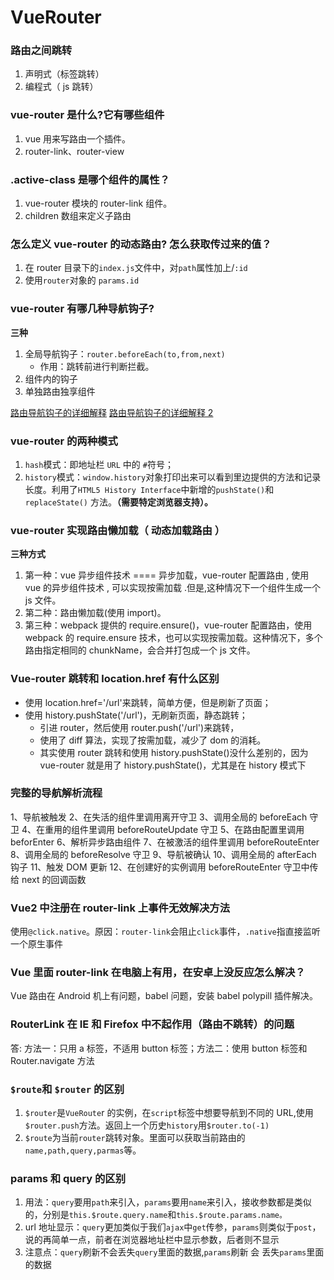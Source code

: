 # VueRouter

### 路由之间跳转

1. 声明式（标签跳转）
2. 编程式（ js 跳转）

### vue-router 是什么?它有哪些组件

1. vue 用来写路由一个插件。
2. router-link、router-view

### .active-class 是哪个组件的属性？

1. vue-router 模块的 router-link 组件。
2. children 数组来定义子路由

### 怎么定义 vue-router 的动态路由? 怎么获取传过来的值？

1. 在 router 目录下的`index.js`文件中，对`path`属性加上/`:id`
2. 使用`router`对象的 `params.id`

### vue-router 有哪几种导航钩子?

**三种**

1. 全局导航钩子：`router.beforeEach(to,from,next)`
    - 作用：跳转前进行判断拦截。
2. 组件内的钩子
3. 单独路由独享组件

[路由导航钩子的详细解释](https://www.jianshu.com/p/5528c30f866b)
[路由导航钩子的详细解释 2](https://www.jianshu.com/p/da05dd6a39a3)

### vue-router 的两种模式

1. `hash`模式：即地址栏 `URL` 中的 `#`符号；
2. `history`模式：`window.history`对象打印出来可以看到里边提供的方法和记录长度。利用了`HTML5 History Interface`中新增的`pushState()`和 `replaceState()` 方法。**（需要特定浏览器支持）。**

### vue-router 实现路由懒加载（ 动态加载路由 ）

**三种方式**

1. 第一种：vue 异步组件技术 ==== 异步加载，vue-router 配置路由 , 使用 vue 的异步组件技术 , 可以实现按需加载 .但是,这种情况下一个组件生成一个 js 文件。
2. 第二种：路由懒加载(使用 import)。
3. 第三种：webpack 提供的 require.ensure()，vue-router 配置路由，使用 webpack 的 require.ensure 技术，也可以实现按需加载。这种情况下，多个路由指定相同的 chunkName，会合并打包成一个 js 文件。

### Vue-router 跳转和 location.href 有什么区别

-   使用 location.href='/url'来跳转，简单方便，但是刷新了页面；
-   使用 history.pushState('/url')，无刷新页面，静态跳转；
    -   引进 router，然后使用 router.push('/url')来跳转，
    -   使用了 diff 算法，实现了按需加载，减少了 dom 的消耗。
    -   其实使用 router 跳转和使用 history.pushState()没什么差别的，因为 vue-router 就是用了 history.pushState()，尤其是在 history 模式下

### 完整的导航解析流程

1、导航被触发
2、在失活的组件里调用离开守卫
3、调用全局的 beforeEach 守卫
4、在重用的组件里调用 beforeRouteUpdate 守卫
5、在路由配置里调用 beforEnter
6、解析异步路由组件
7、在被激活的组件里调用 beforeRouteEnter
8、调用全局的 beforeResolve 守卫
9、导航被确认
10、调用全局的 afterEach 钩子
11、触发 DOM 更新
12、在创建好的实例调用 beforeRouteEnter 守卫中传给 next 的回调函数

### Vue2 中注册在 router-link 上事件无效解决方法

使用`@click.native`。原因：`router-link`会阻止`click`事件，`.native`指直接监听一个原生事件

### Vue 里面 router-link 在电脑上有用，在安卓上没反应怎么解决？

Vue 路由在 Android 机上有问题，babel 问题，安装 babel polypill 插件解决。

### RouterLink 在 IE 和 Firefox 中不起作用（路由不跳转）的问题

答: 方法一：只用 a 标签，不适用 button 标签；方法二：使用 button 标签和 Router.navigate 方法

### `$route`和 `$router` 的区别

1. `$router`是`VueRoute`r 的实例，在`script`标签中想要导航到不同的 URL,使用`$router.push`方法。返回上一个历史`history`用`$router.to(-1)`
2. `$route`为当前`router`跳转对象。里面可以获取当前路由的`name,path,query,parmas`等。

### params 和 query 的区别

1. 用法：`query`要用`path`来引入，`params`要用`name`来引入，接收参数都是类似的，分别是`this.$route.query.name`和`this.$route.params.name。`
2. url 地址显示：`query`更加类似于我们`ajax`中`get`传参，`params`则类似于`post`，说的再简单一点，前者在浏览器地址栏中显示参数，后者则不显示
3. 注意点：`query`刷新不会丢失`query`里面的数据,`params`刷新 会 丢失`params`里面的数据
